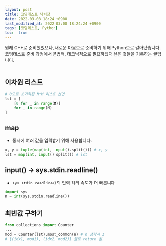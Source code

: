 ```yaml
---
layout: post
title: 코딩테스트 낙서장
date: 2022-03-08 18:24 +0900
last_modified_at: 2022-03:08 18:24:24 +0900
tags: [코딩테스트, Python]
toc:  true
---
```


원래 C++로 준비했었으나, 새로운 마음으로 준비하기 위해 Python으로 갈아탔습니다.<br>
코딩테스트 준비 과정에서 문법적, 테크닉적으로 필요하겠다 싶은 것들을 기록하는 글입니다.<br><br>

## 이차원 리스트
```python
# 0으로 초기화된 N*M 리스트 선언
lst = [
    [0 for _ in range(M)]
    for _ in range(N)
]
```

## map<br>
- 동시에 여러 값을 입력받기 위해 사용합니다.
```python
x, y = tuple(map(int, input().split())) # x, y
lst = map(int, input().split()) # lst
```

## input() -> sys.stdin.readline()<br>
- ``sys.stdin.readline()``의 입력 처리 속도가 더 빠릅니다.
```python
import sys
n = int(sys.stdin.readline())
```

## 최빈값 구하기
```python
from collections import Counter
...
mod = Counter(lst).most_common(n) # n 생략시 1
# [(idx1, mod1), (idx2, mod2)] 꼴로 return 됨.
```

